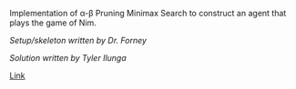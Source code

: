 Implementation of α-β Pruning Minimax Search to construct an agent that plays the game of Nim.

_Setup/skeleton written by Dr. Forney_

_Solution written by Tyler Ilunga_

[Link](http://forns.lmu.build/classes/spring-2019/cmsi-282/homework/hw2/homework-2.html)
